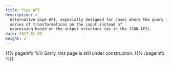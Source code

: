 ```yaml
---
title: Pipe API
description: >
  Alternative pipe API, especially designed for cases where the query is more easily expressed as a
  series of transformations on the input instead of
  expressing based on the output structure (as in the JSON API).
date: 2017-01-05
weight: 2
---
```


{{% pageinfo %}}
  <i class="fas fa-tools"></i>
  Sorry, this page is still under construction.
{{% /pageinfo %}}

<!-- TODO: describe the pipe API documentation -->